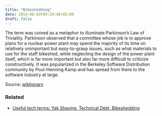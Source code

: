 ```yaml
---
title: "Bikeshedding"
date: 2019-08-03T09:19:46+02:00
draft: false
---
```


The term was coined as a metaphor to illuminate Parkinson’s Law of Triviality. Parkinson observed that a committee whose job is to approve plans for a nuclear power plant may spend the majority of its time on relatively unimportant but easy-to-grasp issues, such as what materials to use for the staff bikeshed, while neglecting the design of the power plant itself, which is far more important but also far more difficult to criticize constructively. It was popularized in the Berkeley Software Distribution community by Poul-Henning Kamp and has spread from there to the software industry at large.

Source: [wiktionary](https://en.wiktionary.org/wiki/bikeshedding)

### Related

- [Useful tech terms: Yak Shaving, Technical Debt, Bikeshedding](https://phinze.blog/2014/05/24/useful-tech-terms-part-1.html)
